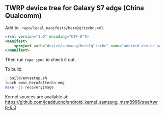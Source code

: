 ## TWRP device tree for Galaxy S7 edge (China Qualcomm)

Add to `.repo/local_manifests/hero2qltechn.xml`:

```xml
<?xml version="1.0" encoding="UTF-8"?>
<manifest>
	<project path="device/samsung/hero2qltechn" name="android_device_samsung_hero2qltechn" remote="TeamWin" revision="android-6.0" />
</manifest>
```

Then run `repo sync` to check it out.

To build:

```sh
. build/envsetup.sh
lunch omni_hero2qltechn-eng
make -j5 recoveryimage
```

Kernel sources are available at: https://github.com/jcadduono/android_kernel_samsung_msm8996/tree/twrp-6.0
